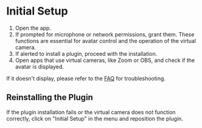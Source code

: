 # Initial Setup

1. Open the app.
2. If prompted for microphone or network permissions, grant them. These functions are essential for avatar control and the operation of the virtual camera.
3. If alerted to install a plugin, proceed with the installation.
4. Open apps that use virtual cameras, like Zoom or OBS, and check if the avatar is displayed.

If it doesn't display, please refer to the [FAQ](../other/faq.md) for troubleshooting.

## Reinstalling the Plugin

If the plugin installation fails or the virtual camera does not function correctly, click on "Initial Setup" in the menu and reposition the plugin.
